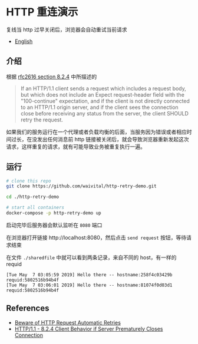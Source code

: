 # HTTP 重连演示

复线当 http 过早关闭后，浏览器会自动重试当前请求

- [English](README.md)

## 介绍

根据 [rfc2616 section 8.2.4](https://tools.ietf.org/html/rfc2616#section-8.2.4) 中所描述的

> If an HTTP/1.1 client sends a request which includes a request body, but which does not include an Expect request-header field with the "100-continue" expectation, and if the client is not directly connected to an HTTP/1.1 origin server, and if the client sees the connection close before receiving any status from the server, the client SHOULD retry the request.

如果我们的服务运行在一个代理或者负载均衡的后面，当服务因为错误或者相应时间过长，在没发出任何消息前 http 链接被关闭后，就会导致浏览器重新发起这次请求，这样重复的请求，就有可能导致业务被重复执行一遍。

## 运行

```bash
# clone this repo
git clone https://github.com/waivital/http-retry-demo.git

cd ./http-retry-demo

# start all containers
docker-compose -p http-retry-demo up
```

启动完毕后服务器会默认监听在 `8080` 端口

在浏览器打开链接 http://localhost:8080，然后点击 `send request` 按钮，等待请求结束

在文件 `./sharedfile` 中就可以看到两条记录，来自不同的 host，有一样的 requid

```
[Tue May  7 03:05:59 2019] Hello there -- hostname:258f4c03429b requid:5802516b94b4f
[Tue May  7 03:06:01 2019] Hello there -- hostname:81074f0d03d1 requid:5802516b94b4f
```

## References

- [Beware of HTTP Request Automatic Retries](https://blogs.oracle.com/ravello/beware-http-requests-automatic-retries)
- [HTTP/1.1 - 8.2.4 Client Behavior if Server Prematurely Closes Connection](https://tools.ietf.org/html/rfc2616#section-8.2.4)
